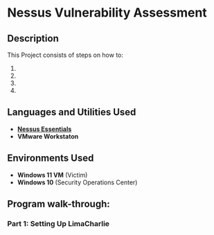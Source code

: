 <h1>Nessus Vulnerability Assessment</h1>

<h2>Description</h2>

This Project consists of steps on how to:
 <ol type = "1">
  
<li></li>
<li></li>
<li></li>
<li></li>
</ol>

<h2>Languages and Utilities Used</h2>

- <b><a href="https://www.tenable.com/products/nessus/nessus-essentials">Nessus Essentials</a></b>
- <b>VMware Workstaton</b>

<h2>Environments Used </h2>

- <b>Windows 11 VM</b> (Victim)
- <b>Windows 10</b> (Security Operations Center)

<h2>Program walk-through:</h2>


<h3>Part 1: Setting Up LimaCharlie</h3>

<p align="center">
<img src="" />
